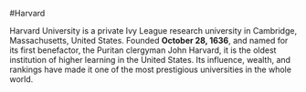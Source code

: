 #Harvard



Harvard University is a private Ivy League research university in Cambridge, Massachusetts, United States. Founded **October 28, 1636**, and named for its first benefactor, the Puritan clergyman John Harvard, it is the oldest institution of higher learning in the United States. Its influence, wealth, and rankings have made it one of the most prestigious universities in the whole world.